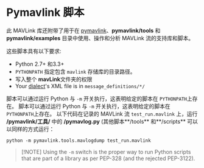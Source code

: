 # Pymavlink 脚本

此 MAVLink 库还附带了用于在 [pymavlink](https://github.com/mavlink/pymavlink/)、**pymavlink/tools** 和 **pymavlink/examples** 目录中使用、操作和分析 MAVLink 流的支持库和脚本。

这些脚本具有以下要求:

- Python 2.7+ 和3.3+
- `PYTHONPATH` 指定包含 `mavlink` 存储库的目录路径。
- 写入整个 **mavLink**文件夹的权限
- Your [dialect](../messages/index.md#dialects)'s XML file is in `message_definitions/*/`

脚本可以通过运行 Python 与 `-m` 开关执行，这表明给定的脚本在 `PYTHONPATH`上存在。 脚本可以通过运行 Python 与 `-m` 开关执行，这表明给定的脚本在 `PYTHONPATH`上存在。 以下代码在记录的 MAVLink 流 `test_run.mavlink` 上，运行 **/pymavlink/工具/** 中的 **/pymavlog.py** (其他脚本**/tools** 和**/scripts** 可以以同样的方式运行：

    python -m pymavlink.tools.mavlogdump test_run.mavlink
    

> [!NOTE] Using the `-m` switch is the proper way to run Python scripts that are part of a library as per PEP-328 (and the rejected PEP-3122).